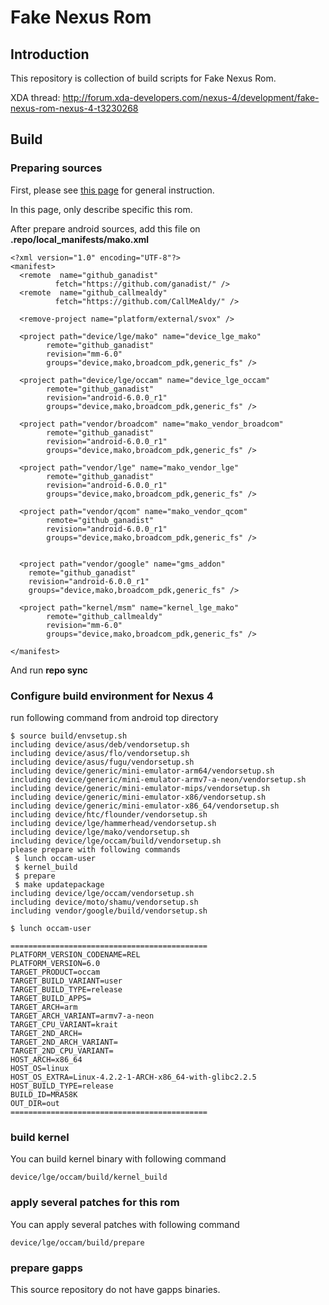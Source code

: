 # Fake Nexus Rom

## Introduction

This repository is collection of build scripts for Fake Nexus Rom.

XDA thread: http://forum.xda-developers.com/nexus-4/development/fake-nexus-rom-nexus-4-t3230268

## Build

### Preparing sources

First, please see [this page](http://s.android.com/source/requirements.html) for general instruction.

In this page, only describe specific this rom.

After prepare android sources, add this file on **.repo/local_manifests/mako.xml**


    <?xml version="1.0" encoding="UTF-8"?>
    <manifest>
      <remote  name="github_ganadist"
              fetch="https://github.com/ganadist/" />
      <remote  name="github_callmealdy"
              fetch="https://github.com/CallMeAldy/" />

      <remove-project name="platform/external/svox" />

      <project path="device/lge/mako" name="device_lge_mako"
            remote="github_ganadist"
            revision="mm-6.0"
            groups="device,mako,broadcom_pdk,generic_fs" />

      <project path="device/lge/occam" name="device_lge_occam"
            remote="github_ganadist"
            revision="android-6.0.0_r1"
            groups="device,mako,broadcom_pdk,generic_fs" />

      <project path="vendor/broadcom" name="mako_vendor_broadcom"
            remote="github_ganadist"
            revision="android-6.0.0_r1"
            groups="device,mako,broadcom_pdk,generic_fs" />

      <project path="vendor/lge" name="mako_vendor_lge"
            remote="github_ganadist"
            revision="android-6.0.0_r1"
            groups="device,mako,broadcom_pdk,generic_fs" />

      <project path="vendor/qcom" name="mako_vendor_qcom"
            remote="github_ganadist"
            revision="android-6.0.0_r1"
            groups="device,mako,broadcom_pdk,generic_fs" />


      <project path="vendor/google" name="gms_addon"
        remote="github_ganadist"
        revision="android-6.0.0_r1"
        groups="device,mako,broadcom_pdk,generic_fs" />

      <project path="kernel/msm" name="kernel_lge_mako"
            remote="github_callmealdy"
            revision="mm-6.0"
            groups="device,mako,broadcom_pdk,generic_fs" />

    </manifest>

And run **repo sync**

### Configure build environment for Nexus 4

run following command from android top directory

    $ source build/envsetup.sh
    including device/asus/deb/vendorsetup.sh
    including device/asus/flo/vendorsetup.sh
    including device/asus/fugu/vendorsetup.sh
    including device/generic/mini-emulator-arm64/vendorsetup.sh
    including device/generic/mini-emulator-armv7-a-neon/vendorsetup.sh
    including device/generic/mini-emulator-mips/vendorsetup.sh
    including device/generic/mini-emulator-x86/vendorsetup.sh
    including device/generic/mini-emulator-x86_64/vendorsetup.sh
    including device/htc/flounder/vendorsetup.sh
    including device/lge/hammerhead/vendorsetup.sh
    including device/lge/mako/vendorsetup.sh
    including device/lge/occam/build/vendorsetup.sh
    please prepare with following commands
     $ lunch occam-user
     $ kernel_build
     $ prepare
     $ make updatepackage
    including device/lge/occam/vendorsetup.sh
    including device/moto/shamu/vendorsetup.sh
    including vendor/google/build/vendorsetup.sh

    $ lunch occam-user

    ============================================
    PLATFORM_VERSION_CODENAME=REL
    PLATFORM_VERSION=6.0
    TARGET_PRODUCT=occam
    TARGET_BUILD_VARIANT=user
    TARGET_BUILD_TYPE=release
    TARGET_BUILD_APPS=
    TARGET_ARCH=arm
    TARGET_ARCH_VARIANT=armv7-a-neon
    TARGET_CPU_VARIANT=krait
    TARGET_2ND_ARCH=
    TARGET_2ND_ARCH_VARIANT=
    TARGET_2ND_CPU_VARIANT=
    HOST_ARCH=x86_64
    HOST_OS=linux
    HOST_OS_EXTRA=Linux-4.2.2-1-ARCH-x86_64-with-glibc2.2.5
    HOST_BUILD_TYPE=release
    BUILD_ID=MRA58K
    OUT_DIR=out
    ============================================

### build kernel

You can build kernel binary with following command

    device/lge/occam/build/kernel_build

### apply several patches for this rom

You can apply several patches with following command

    device/lge/occam/build/prepare

### prepare gapps

This source repository do not have gapps binaries.

